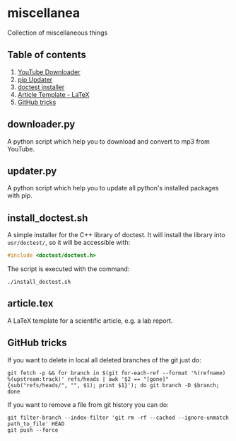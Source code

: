 # miscellanea
Collection of miscellaneous things

## Table of contents
1. [YouTube Downloader](#youtube)
2. [pip Updater](#pip)
3. [doctest installer](#doctest)
4. [Article Template - LaTeX](#template)
5. [GitHub tricks](#github)

## downloader.py <div id='youtube'/>
A python script which help you to download and convert to mp3 from YouTube.

## updater.py <div id='pip'/>
A python script which help you to update all python's installed packages with pip.

## install_doctest.sh <div id='doctest'/>
A simple installer for the C++ library of doctest.
It will install the library into `usr/doctest/`, so it will be accessible with:
```c++
#include <doctest/doctest.h>
```
The script is executed with the command:
```shell
./install_doctest.sh
```

## article.tex <div id='template'/>
A LaTeX template for a scientific article, e.g. a lab report.

## GitHub tricks <div id='github'/>
If you want to delete in local all deleted branches of the git just do:
```shell
git fetch -p && for branch in $(git for-each-ref --format '%(refname) %(upstream:track)' refs/heads | awk '$2 == "[gone]" {sub("refs/heads/", "", $1); print $1}'); do git branch -D $branch; done
```

If you want to remove a file from git history you can do:
```shell
git filter-branch --index-filter 'git rm -rf --cached --ignore-unmatch path_to_file' HEAD
git push --force
```
